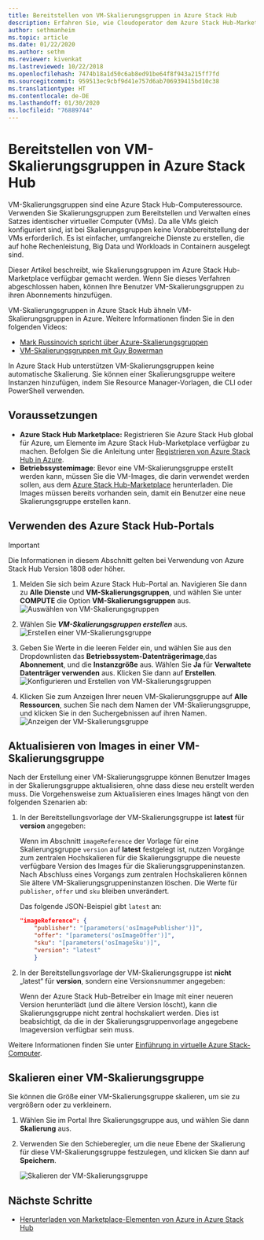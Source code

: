 ```yaml
---
title: Bereitstellen von VM-Skalierungsgruppen in Azure Stack Hub
description: Erfahren Sie, wie Cloudoperator dem Azure Stack Hub-Marketplace VM-Skalierungsgruppen hinzufügen können.
author: sethmanheim
ms.topic: article
ms.date: 01/22/2020
ms.author: sethm
ms.reviewer: kivenkat
ms.lastreviewed: 10/22/2018
ms.openlocfilehash: 7474b18a1d50c6ab8ed91be64f8f943a215ff7fd
ms.sourcegitcommit: 959513ec9cbf9d41e757d6ab706939415bd10c38
ms.translationtype: HT
ms.contentlocale: de-DE
ms.lasthandoff: 01/30/2020
ms.locfileid: "76889744"
---
```

# <a name="make-virtual-machine-scale-sets-available-in-azure-stack-hub"></a>Bereitstellen von VM-Skalierungsgruppen in Azure Stack Hub

VM-Skalierungsgruppen sind eine Azure Stack Hub-Computeressource. Verwenden Sie Skalierungsgruppen zum Bereitstellen und Verwalten eines Satzes identischer virtueller Computer (VMs). Da alle VMs gleich konfiguriert sind, ist bei Skalierungsgruppen keine Vorabbereitstellung der VMs erforderlich. Es ist einfacher, umfangreiche Dienste zu erstellen, die auf hohe Rechenleistung, Big Data und Workloads in Containern ausgelegt sind.

Dieser Artikel beschreibt, wie Skalierungsgruppen im Azure Stack Hub-Marketplace verfügbar gemacht werden. Wenn Sie dieses Verfahren abgeschlossen haben, können Ihre Benutzer VM-Skalierungsgruppen zu ihren Abonnements hinzufügen.

VM-Skalierungsgruppen in Azure Stack Hub ähneln VM-Skalierungsgruppen in Azure. Weitere Informationen finden Sie in den folgenden Videos:

* [Mark Russinovich spricht über Azure-Skalierungsgruppen](https://channel9.msdn.com/Blogs/Regular-IT-Guy/Mark-Russinovich-Talks-Azure-Scale-Sets/)
* [VM-Skalierungsgruppen mit Guy Bowerman](https://channel9.msdn.com/Shows/Cloud+Cover/Episode-191-Virtual-Machine-Scale-Sets-with-Guy-Bowerman)

In Azure Stack Hub unterstützen VM-Skalierungsgruppen keine automatische Skalierung. Sie können einer Skalierungsgruppe weitere Instanzen hinzufügen, indem Sie Resource Manager-Vorlagen, die CLI oder PowerShell verwenden.

## <a name="prerequisites"></a>Voraussetzungen

* **Azure Stack Hub Marketplace:** Registrieren Sie Azure Stack Hub global für Azure, um Elemente im Azure Stack Hub-Marketplace verfügbar zu machen. Befolgen Sie die Anleitung unter [Registrieren von Azure Stack Hub in Azure](azure-stack-registration.md).
* **Betriebssystemimage**: Bevor eine VM-Skalierungsgruppe erstellt werden kann, müssen Sie die VM-Images, die darin verwendet werden sollen, aus dem [Azure Stack Hub-Marketplace](azure-stack-download-azure-marketplace-item.md) herunterladen. Die Images müssen bereits vorhanden sein, damit ein Benutzer eine neue Skalierungsgruppe erstellen kann.

## <a name="use-the-azure-stack-hub-portal"></a>Verwenden des Azure Stack Hub-Portals

>[!IMPORTANT]  
> Die Informationen in diesem Abschnitt gelten bei Verwendung von Azure Stack Hub Version 1808 oder höher.

1. Melden Sie sich beim Azure Stack Hub-Portal an. Navigieren Sie dann zu **Alle Dienste** und **VM-Skalierungsgruppen**, und wählen Sie unter **COMPUTE** die Option **VM-Skalierungsgruppen** aus.
   ![Auswählen von VM-Skalierungsgruppen](media/azure-stack-compute-add-scalesets/all-services.png)

2. Wählen Sie ***VM-Skalierungsgruppen erstellen*** aus.
   ![Erstellen einer VM-Skalierungsgruppe](media/azure-stack-compute-add-scalesets/create-scale-set.png)

3. Geben Sie Werte in die leeren Felder ein, und wählen Sie aus den Dropdownlisten das **Betriebssystem-Datenträgerimage**,das **Abonnement**, und die **Instanzgröße** aus. Wählen Sie **Ja** für **Verwaltete Datenträger verwenden** aus. Klicken Sie dann auf **Erstellen**.
    ![Konfigurieren und Erstellen von VM-Skalierungsgruppen](media/azure-stack-compute-add-scalesets/create.png)

4. Klicken Sie zum Anzeigen Ihrer neuen VM-Skalierungsgruppe auf **Alle Ressourcen**, suchen Sie nach dem Namen der VM-Skalierungsgruppe, und klicken Sie in den Suchergebnissen auf ihren Namen.
   ![Anzeigen der VM-Skalierungsgruppe](media/azure-stack-compute-add-scalesets/search.png)

## <a name="update-images-in-a-virtual-machine-scale-set"></a>Aktualisieren von Images in einer VM-Skalierungsgruppe

Nach der Erstellung einer VM-Skalierungsgruppe können Benutzer Images in der Skalierungsgruppe aktualisieren, ohne dass diese neu erstellt werden muss. Die Vorgehensweise zum Aktualisieren eines Images hängt von den folgenden Szenarien ab:

1. In der Bereitstellungsvorlage der VM-Skalierungsgruppe ist **latest** für **version** angegeben:  

   Wenn im Abschnitt `imageReference` der Vorlage für eine Skalierungsgruppe `version` auf **latest** festgelegt ist, nutzen Vorgänge zum zentralen Hochskalieren für die Skalierungsgruppe die neueste verfügbare Version des Images für die Skalierungsgruppeninstanzen. Nach Abschluss eines Vorgangs zum zentralen Hochskalieren können Sie ältere VM-Skalierungsgruppeninstanzen löschen. Die Werte für `publisher`, `offer` und `sku` bleiben unverändert.

   Das folgende JSON-Beispiel gibt `latest` an:  

    ```json  
    "imageReference": {
        "publisher": "[parameters('osImagePublisher')]",
        "offer": "[parameters('osImageOffer')]",
        "sku": "[parameters('osImageSku')]",
        "version": "latest"
        }
    ```

2. In der Bereitstellungsvorlage der VM-Skalierungsgruppe ist **nicht** „latest“ für **version**, sondern eine Versionsnummer angegeben:  

    Wenn der Azure Stack Hub-Betreiber ein Image mit einer neueren Version herunterlädt (und die ältere Version löscht), kann die Skalierungsgruppe nicht zentral hochskaliert werden. Dies ist beabsichtigt, da die in der Skalierungsgruppenvorlage angegebene Imageversion verfügbar sein muss.  

Weitere Informationen finden Sie unter [Einführung in virtuelle Azure Stack-Computer](../user/azure-stack-compute-overview.md#operating-system-disks-and-images).  

## <a name="scale-a-virtual-machine-scale-set"></a>Skalieren einer VM-Skalierungsgruppe

Sie können die Größe einer VM-Skalierungsgruppe skalieren, um sie zu vergrößern oder zu verkleinern.

1. Wählen Sie im Portal Ihre Skalierungsgruppe aus, und wählen Sie dann **Skalierung** aus.

2. Verwenden Sie den Schieberegler, um die neue Ebene der Skalierung für diese VM-Skalierungsgruppe festzulegen, und klicken Sie dann auf **Speichern**.

     ![Skalieren der VM-Skalierungsgruppe](media/azure-stack-compute-add-scalesets/scale.png)

## <a name="next-steps"></a>Nächste Schritte

* [Herunterladen von Marketplace-Elementen von Azure in Azure Stack Hub](azure-stack-download-azure-marketplace-item.md)
